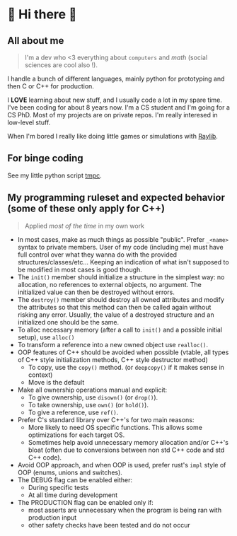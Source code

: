 
# 💜 Hi there 👋

## All about me

> I'm a dev who <3 everything about `computers` and $math$ (social sciences are cool also !).

I handle a bunch of different languages, mainly python for prototyping and then
C or C++ for production.

I **LOVE** learning about new stuff, and I usually code a lot in my spare time. I've been coding for about 8 years now. I'm a CS student and I'm going for a CS PhD. Most of my projects are on private repos.
I'm really interesed in low-level stuff.

When I'm bored I really like doing little games or simulations with [Raylib](https://github.com/raysan5/raylib).

## For binge coding

See my little python script [tmpc](https://github.com/DaAppoxy/tmpc-bm).

## My programming ruleset and expected behavior (some of these only apply for C++)

> Applied *most of the time* in my own work

- In most cases, make as much things as possible "public". Prefer `_<name>` syntax to private members.
  User of my code (including me) must have full control over what they wanna do with the provided structures/classes/etc...
  Keeping an indication of what isn't supposed to be modified in most cases is good though.
- The `init()` member should initialize a structure in the simplest way: no allocation, no references to external objects, no argument.
  The initialized value can then be destroyed without errors.
- The `destroy()` member should destroy all owned attributes and modify the attributes so that this method can then be called again without risking any error.
  Usually, the value of a destroyed structure and an initialized one should be the same.
- To alloc necessary memory (after a call to `init()` and a possible initial setup), use `alloc()`
- To transform a reference into a new owned object use `realloc()`.
- OOP features of C++ should be avoided when possible (vtable, all types of C++ style initialization methods, C++ style destructor method)
  - To copy, use the `copy()` method. (or `deepcopy()` if it makes sense in context)
  - Move is the default
- Make all ownership operations manual and explicit:
  - To give ownership, use `disown()` (or `drop()`).
  - To take ownership, use `own()` (or `hold()`).
  - To give a reference, use `ref()`.
- Prefer C's standard library over C++'s for two main reasons:
  - More likely to need OS specific functions. This allows some optimizations for each target OS.
  - Sometimes help avoid unnecessary memory allocation and/or C++'s bloat (often due to conversions between non std C++ code and std C++ code).
- Avoid OOP approach, and when OOP is used, prefer rust's `impl` style of OOP (enums, unions and switches).
- The DEBUG flag can be enabled either:
  - During specific tests
  - At all time during development
- The PRODUCTION flag can be enabled only if:
  - most asserts are unnecessary when the program is being ran with production input
  - other safety checks have been tested and do not occur
